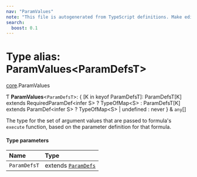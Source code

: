 ```yaml
---
nav: "ParamValues"
note: "This file is autogenerated from TypeScript definitions. Make edits to the comments in the TypeScript file and then run `make docs` to regenerate this file."
search:
  boost: 0.1
---
```

# Type alias: ParamValues<ParamDefsT\>

[core](../modules/core.md).ParamValues

Ƭ **ParamValues**<`ParamDefsT`\>: { [K in keyof ParamDefsT]: ParamDefsT[K] extends RequiredParamDef<infer S\> ? TypeOfMap<S\> : ParamDefsT[K] extends ParamDef<infer S\> ? TypeOfMap<S\> \| undefined : never } & `any`[]

The type for the set of argument values that are passed to formula's `execute` function, based on
the parameter definition for that formula.

#### Type parameters

| Name | Type |
| :------ | :------ |
| `ParamDefsT` | extends [`ParamDefs`](core.ParamDefs.md) |
